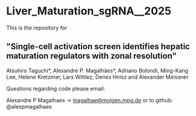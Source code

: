 # Liver_Maturation_sgRNA__2025
This is the repository for 

## "Single-cell activation screen identifies hepatic maturation regulators with zonal resolution"


Atsuhiro Taguchi*, Alexandre P. Magalhães*, Adriano Bolondi, Ming-Kang Lee, Helene Kretzmer, Lars Wittlez, Denes Hnisz and Alexander Meissner

Questions regarding code please email:

Alexandre P Magalhaes -> magalhae@molgen.mpg.de or to github: @alexpmagalhaes



